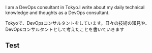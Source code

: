 I am a DevOps consultant in Tokyo.I write about my daily technical knowledge and thoughts as a DevOps consultant.

Tokyoで、DevOpsコンサルタントをしています。日々の技術の知見や、DevOpsコンサルタントとして考えたことを書いていきます

## Test
